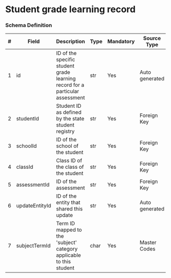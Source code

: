 Student grade learning record
===

### Schema Definition

|**#**|**Field**|**Description**|**Type**|**Mandatory**|**Source Type**|**Source overview**|**Comments**|
|---------|---------|--------|--------|--------|--------|--------|---------------|
|1|id|ID of the specific student grade learning record for a particular assessment|str|Yes|Auto generated|-||
|2|studentId|Student ID as defined by the state student registry|str|Yes|Foreign Key|-||
|3|schoolId|ID of the school of the student|str|Yes|Foreign Key|-||
|4|classId|Class ID of the class of the student|str|Yes|Foreign Key|-||
|5|assessmentId|ID of the assessment|str|Yes|Foreign Key|-||
|6|updateEntityId|ID of the entity that shared this update|str|Yes|Auto generated|-||
|7|subjectTermId|Term ID mapped to the 'subject' category applicable to this student |char|Yes|Master Codes|Terms mapped to Subject Category||
